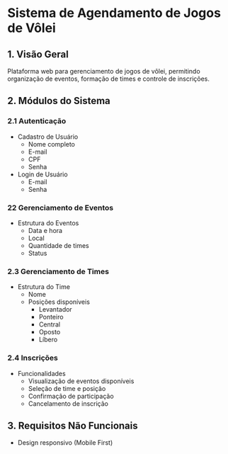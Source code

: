 # Sistema de Agendamento de Jogos de Vôlei

## 1. Visão Geral

Plataforma web para gerenciamento de jogos de vôlei, permitindo organização de eventos, formação de times e controle de inscrições.

## 2. Módulos do Sistema

### 2.1 Autenticação

- Cadastro de Usuário
    - Nome completo
    - E-mail
    - CPF
    - Senha
- Login de Usuário
    - E-mail
    - Senha

### 22 Gerenciamento de Eventos

- Estrutura do Eventos
    - Data e hora
    - Local
    - Quantidade de times
    - Status

### 2.3 Gerenciamento de Times

- Estrutura do Time
    - Nome
    - Posições disponíveis
        - Levantador
        - Ponteiro
        - Central
        - Oposto
        - Líbero

### 2.4 Inscrições

- Funcionalidades
    - Visualização de eventos disponíveis
    - Seleção de time e posição
    - Confirmação de participação
    - Cancelamento de inscrição

## 3. Requisitos Não Funcionais

- Design responsivo (Mobile First)